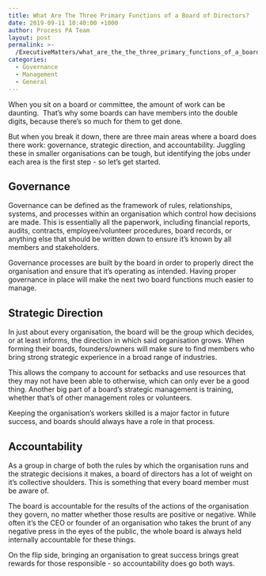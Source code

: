```yaml
---
title: What Are The Three Primary Functions of a Board of Directors?
date: 2019-09-11 10:40:00 +1000
author: Process PA Team
layout: post
permalink: >-
  /ExecutiveMatters/what_are_the_the_three_primary_functions_of_a_board_of_directors
categories:
  - Governance
  - Management
  - General
---
```


When you sit on a board or committee, the amount of work can be daunting.&nbsp; That’s why some boards can have members into the double digits, because there’s so much for them to get done.

But when you break it down, there are three main areas where a board does there work: governance, strategic direction, and accountability. Juggling these in smaller organisations can be tough, but identifying the jobs under each area is the first step - so let’s get started.

## **Governance**

Governance can be defined as the framework of rules, relationships, systems, and processes within an organisation which control how decisions are made. This is essentially all the paperwork, including financial reports, audits, contracts, employee/volunteer procedures, board records, or anything else that should be written down to ensure it’s known by all members and stakeholders.&nbsp;

Governance processes are built by the board in order to properly direct the organisation and ensure that it’s operating as intended. Having proper governance in place will make the next two board functions much easier to manage.

## **Strategic Direction**

In just about every organisation, the board will be the group which decides, or at least informs, the direction in which said organisation grows. When forming their boards, founders/owners will make sure to find members who bring strong strategic experience in a broad range of industries.

This allows the company to account for setbacks and use resources that they may not have been able to otherwise, which can only ever be a good thing. Another big part of a board’s strategic management is training, whether that’s of other management roles or volunteers.

Keeping the organisation’s workers skilled is a major factor in future success, and boards should always have a role in that process.

## **Accountability**

As a group in charge of both the rules by which the organisation runs and the strategic decisions it makes, a board of directors has a lot of weight on it’s collective shoulders. This is something that every board member must be aware of.

The board is accountable for the results of the actions of the organisation they govern, no matter whether those results are positive or negative. While often it’s the CEO or founder of an organisation who takes the brunt of any negative press in the eyes of the public, the whole board is always held internally accountable for these things.

On the flip side, bringing an organisation to great success brings great rewards for those responsible - so accountability does go both ways.